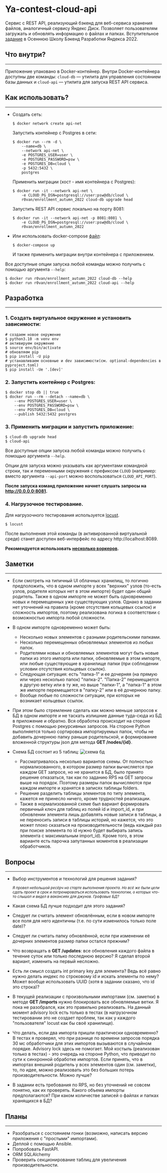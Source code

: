 # Ya-contest-cloud-api

Сервис с REST API, реализующий бэкенд для веб-сервиса хранения файлов, аналогичный сервису Яндекс Диск.
Позволяет пользователям загружать и обновлять информацию о файлах и папках.
Вступительное [задание](docs/Task.md) в Осеннюю Школу Бэкенд Разработки Яндекса 2022.

## Что внутри?

---
Приложение упаковано в Docker-контейнер. Внутри Docker-контейнера доступны две команды: `cloud-db` — утилита для управления состоянием базы данных и `cloud-api` — утилита для запуска REST API сервиса.

## Как использовать?

---
* Создать сеть:
  ```shell
  $ docker network create api-net
  ```
  
  Запустить контейнер с Postgres в сети:
  ```shell
  $ docker run --rm -d \
      --name=db \
      --network api-net \
      -e POSTGRES_USER=user \
      -e POSTGRES_PASSWORD=psw \
      -e POSTGRES_DB=cloud \
      -p 5432:5432 \
      postgres
  ```
  
  Применить миграции (хост - имя контейнера с Postgres):
  ```shell
  $ docker run -it --network api-net \
      -e CLOUD_PG_DSN=postgresql://user:psw@db/cloud \
      r0van/enrollment_autumn_2022 cloud-db upgrade head
  ```
  
  Запустить REST API сервис локально на порту 8081:
  ```shell
  $ docker run -it --network api-net -p 8081:8081 \
      -e CLOUD_PG_DSN=postgresql://user:psw@db/cloud \
      r0van/enrollment_autumn_2022
  ```

* Или использовать docker-compose [файл](docker-compose.yml):

  ```shell
  $ docker-compose up
  ```
  И также применить миграции внутри контейнера с приложением. 

Все доступные опции запуска любой команды можно получить с помощью аргумента `--help`:
```shell
$ docker run r0van/enrollment_autumn_2022 cloud-db --help
$ docker run r0van/enrollment_autumn_2022 cloud-api --help
```



## Разработка

---

### 1. Создать виртуальное окружение и установить зависимости:

  ```shell
  # создаем новое окружение
  $ python3.10 -m venv env
  # активируем окружение
  $ source env/bin/activate
  # обновляем pip
  $ pip install -U pip
  # устанавливаем основные и dev зависимости(см. optional-dependencies в pyproject.toml)
  $ pip install -Ue '.[dev]'
  ```
### 2. Запустить контейнер с Postgres:
  ```shell
  $ docker stop db || true
  $ docker run --rm --detach --name=db \
      --env POSTGRES_USER=user \
      --env POSTGRES_PASSWORD=psw \
      --env POSTGRES_DB=cloud \
      --publish 5432:5432 postgres
  ```
### 3. Применить миграции и запустить приложение:
  ```shell
  $ cloud-db upgrade head
  $ cloud-api
  ```
  Все доступные опции запуска любой команды можно получить с помощью аргумента `--help`.
  
  Опции для запуска можно указывать как аргументами командной строки, так и переменными окружения с префиксом `CLOUD` (например: вместо аргумента `--api-port` можно воспользоваться `CLOUD_API_PORT`).

**После запуска команд приложение начнет слушать запросы на http://0.0.0.0:8081.**

### 4. Нагрузочное тестирование.
  Для нагрузочного тестирования используется [locust](https://locust.io/).
  ```shell
  $ locust
  ```
  После выполнения этой команды (в активированной виртуальной среде) станет доступен веб-интерфейс по адресу http://localhost:8089.
  
  **Рекомендуется использовать [несколько воркеров](https://docs.locust.io/en/stable/running-distributed.html).**

## Заметки

---


* Если смотреть на типичный UI облачных хранилищ, то логично предположить, что в одном импорте у всех "верхних" узлов (то-есть узлов, родителя которых нет в этом импорте) будет один общий родитель. Также в одном импорте не может быть одновременно новых и перемещенных уже существующих узлов. Однако в задании нет уточнений на правила (кроме отсутствия кольцевых ссылок) и сложность импортов, поэтому реализована логика в соответствии с возможностью импорта любой сложности.
  
  
* В одном импорте одновременно может быть:
  - Несколько новых элементов с разными родительскими папками.
  - Несколько перемещенных обновляемых элементов из любых папок. 
  - Родителями новых и обновляемых элементов могут быть новые папки из этого импорта или папки, обновляемые в этом импорте, или любые существующие в хранилище папки (при соблюдении условии отсутствия кольцевых ссылок).  
  - Следующая ситуация: есть "папка-1" и ее дочерняя (на прямую или через несколько папок) "папка-2". "Папка-2" перемещается в другую ветку или в ту же, но выше "папки-1", а "папка-1" в этом же импорте перемещается в "папку-2" или в её дочернюю папку.
  - Вообще любые по сложности ситуации, при которых не возникает кольцевых ссылок.


* При этом было стремление сделать как можно меньше запросов к БД в одном импорте и не таскать излишние данные туда-сюда из БД в приложение и обратно. Вся обработка происходит на стороне Postgres с помощью рекурсивных запросов. На стороне Python выполняется только сортировка импортируемых папок, чтобы не добавить дочернюю папку раньше родительской, и формирование вложенной структуры json для метода **GET /nodes/{id}**.


* Схема БД состоит из 5 таблиц:
  ![схема бд](/docs/db-schema.png)

  * Рассматривалось несколько вариантов схемы. От полностью нормализованного, в котором размер папки вычисляется при каждом GET запросе, но не хранится в БД, было принято решение отказаться, так как по заданию RPS на GET запросы выше на порядок. Поэтому размеры папок вычисляются при каждом импорте и хранятся в записях таблицы folders. 
  * Решение разделить таблицы элементов по типу элемента, кажется не принесло ничего, кроме трудностей реализации.
  * Также в нормализованной схеме был вариант формировать первичный ключ для таблиц из полей id и import_id, и при обновлении элемента лишь добавлять новые записи в таблицы, а не переносить записи в таблицы историй, но кажется, что это может плохо сказаться на производительности (ведь каждый раз при поиске элемента по id нужно будет выбирать запись элемента с максимальным import_id). Кроме того, в этом варианте есть парочка запутанных моментов в реализации обработчиков.
  
## Вопросы

---
* Выбор инструментов и технологий для решения задания? 

  <sub>*Я провел небольшой ресёрч на старте выполнения проекта. Но всё же были цели сдать проект в срок и потренироваться использовать технологии, о которых что-то слышал и видел в вакансиях для джунов. Графовые БД?*</sub>


* Какая схема БД лучше подходит для этого задания?


* Следует ли считать элемент обновлённым, если в новом импорте все поля для него идентичны (т.е. по сути изменилось только поле date)? 


* Следует ли считать папку обновлённой, если при изменении её дочерних элементов размер папки остался прежним?


* Что возвращать в **GET /updates**: все обновления каждого файла в течение суток или только последнюю версию? Я сделал второй вариант, изменить на первый несложно.
 

* Есть ли смысл создать int primary key для элемента? Ведь всё равно нужно делать индекс по строковому id и искать элементы по нему? Может вообще использовать UUID (хотя в задании сказано, что id это строка)?


* В текущей реализации с произвольными импортами (см. заметки) в методе **GET /imports** нужно блокировать все обновляемые ветки. Я пока не разобрался, как это правильно реализовать. На данный момент advisory lock есть только в тестах (в нагрузочном тестировании это не создает проблем, так как у каждого "пользователя" locust как бы своё хранилище).


* Что делать, если два импорта пришли практически одновременно? В тестах я проверял, что при разнице по времени запросов порядка 30 мс обработчики для этих импортов вызываются в случайном порядке. Advisory lock здесь не помогает. Мой костыль (реализован только в тестах) - это очередь на стороне Python, что приводит по сути к синхронной обработке импортов. Если принять, что в импортах внешний родитель у всех элементов один (см. заметки), то, по идее, можно реализовать это без больших потерь производительности. Можно лучше?


* В задании есть требования по RPS, но без уточнений не совсем понятно, как их проверять. Какого объема импорты предполагаются? При каком количестве записей о файлах и папках хранящихся в БД?

## Планы

---
* Разобраться с состоянием гонки (возможно, написать версию приложения с "простыми" импортами).
* Деплой с помощью Ansible.
* Попробовать FastAPI.
* ORM SQLAlchemy 
* Проверить секционирование таблиц для увеличения производительности.